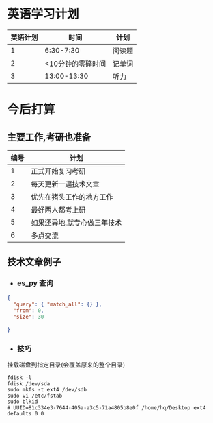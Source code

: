 # 英语学习计划

| 英语计划 | 时间              | 计划   |
| -------- | ----------------- | ------ |
| 1        | 6:30-7:30         | 阅读题 |
| 2        | <10分钟的零碎时间 | 记单词 |
| 3        | 13:00-13:30       | 听力   |



# 今后打算

## 主要工作,考研也准备

| 编号 | 计划                        |
| ---- | --------------------------- |
| 1    | 正式开始复习考研            |
| 2    | 每天更新一遍技术文章        |
| 3    | 优先在猪头工作的地方工作    |
| 4    | 最好两人都考上研            |
| 5    | 如果还异地,就专心做三年技术 |
| 6    | 多点交流                    |

## 技术文章例子

- ### es_py 查询


```json
{
  "query": { "match_all": {} },
  "from": 0,
  "size": 30
  
}
```

- ### 技巧


挂载磁盘到指定目录(会覆盖原来的整个目录)

```properties
fdisk -l
fdisk /dev/sda
sudo mkfs -t ext4 /dev/sdb
sudo vi /etc/fstab
sudo blkid
# UUID=81c334e3-7644-405a-a3c5-71a4805b8e0f /home/hq/Desktop ext4 defaults 0 0
```

